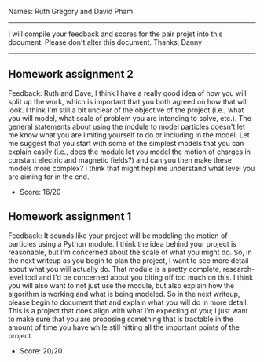 Names: Ruth Gregory and David Pham

------

I will compile your feedback and scores for the pair projet into this document. Please don't alter this document.
Thanks, Danny

------

## Homework assignment 2

Feedback: Ruth and Dave, I think I have a really good idea of how you will split up the work, which is important that you both agreed on how that will look. I think I'm still a bit unclear of the objective of the project (i.e., what you will model, what scale of problem you are intending to solve, etc.). The general statements about using the module to model particles doesn't let me know what you are limiting yourself to do or including in the model. Let me suggest that you start with some of the simplest models that you can explain easily (i.e., does the module let you model the motion of chsrges in constant electric and magnetic fields?) and can you then make these models more complex? I think that might hepl me understand what level you are aiming for in the end.

* Score: 16/20


## Homework assignment 1

Feedback: It sounds like your project will be modeling the motion of particles using a Python module. I think the idea behind your project is reasonable, but I'm concerned about the scale of what you might do. So, in the next writeup as you begin to plan the project, I want to see more detail about what you will actually do. That module is a pretty complete, research-level tool and I'd be concerned about you biting off too much on this. I think you will also want to not just use the module, but also explain how the algorithm is working and what is being modeled. So in the next writeup, please begin to document that and explain what you will do in more detail. This is a project that does align with what I'm expecting of you; I just want to make sure that you are proposing something that is tractable in the amount of time you have while still hitting all the important points of the project.

* Score: 20/20

